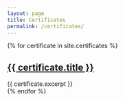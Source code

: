 ```yaml
---
layout: page
title: Certificates
permalink: /certificates/
---
```


{% for certificate in site.certificates %}
  <article class="certificate">
    <h2><a href="{{ certificate.url }}">{{ certificate.title }}</a></h2>
    {{ certificate.excerpt }}
  </article>
{% endfor %}
